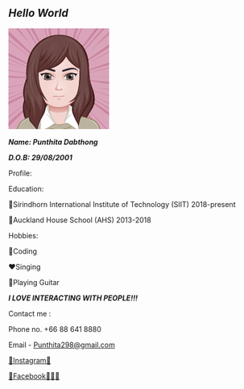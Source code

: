 ## ***Hello World***

![](avatar.png "Tangkwa's avatar")

***Name: Punthita Dabthong***

***D.O.B: 29/08/2001***

Profile:

Education: 

💜Sirindhorn International Institute of Technology (SIIT) 2018-present

💛Auckland House School (AHS) 2013-2018


Hobbies:

💙Coding

❤️Singing

🧡Playing Guitar




***I LOVE INTERACTING WITH PEOPLE!!!***

Contact me :

Phone no. +66 88 641 8880

Email - Punthita298@gmail.com

<a href="https://www.instagram.com/tk_ccb/">🌈Instagram🌟</a>

<a href="https://www.facebook.com/profile.php?id=100014594763804">🤖Facebook👩🏻‍💻</a>
